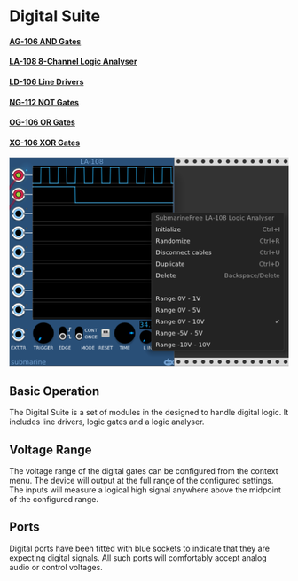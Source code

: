 # Digital Suite
#### [AG-106 AND Gates](AG)
#### [LA-108 8-Channel Logic Analyser](LA)
#### [LD-106 Line Drivers](LD)
#### [NG-112 NOT Gates](NG)
#### [OG-106 OR Gates](OG)
#### [XG-106 XOR Gates](XG)

![View of the DS Suite Menu](DS.png "DS Modules")

## Basic Operation

The Digital Suite is a set of modules in the designed to handle digital logic. It includes line drivers, logic gates and a logic analyser.

## Voltage Range

The voltage range of the digital gates can be configured from the context menu. The device will output at the full range of the configured settings. The inputs will measure a logical high signal anywhere above the midpoint of the configured range.

## Ports

Digital ports have been fitted with blue sockets to indicate that they are expecting digital signals. All such ports will comfortably accept analog audio or control voltages.
